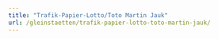 ```yaml
---
title: "Trafik-Papier-Lotto/Toto Martin Jauk"
url: /gleinstaetten/trafik-papier-lotto-toto-martin-jauk/
---
```

